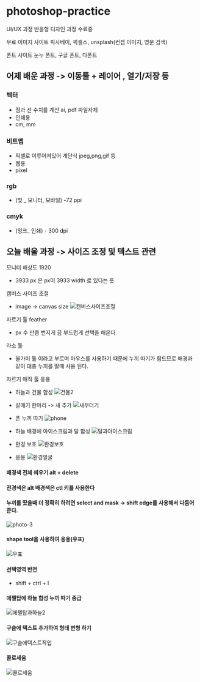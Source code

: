 # photoshop-practice
UI/UX 과정 반응형 디자인 과정 수료중

무료 이미지 사이트
픽사베이, 픽셀스, unsplash(컨셉 이미지, 영문 검색)

폰트 사이트
눈누 폰트, 구글 폰트, 다폰트

## 어제 배운 과정 -> 이동툴 + 레이어 , 열기/저장 등

### 벡터 

 - 점과 선 수치를 계산 ai, pdf 파일자체
 - 인쇄용
 - cm, mm

### 비트맵

 - 픽셀로 이루어져있어 계단식 jpeg,png,gif 등
 - 웹용
 - pixel

### rgb 
  - (빛 _ 모니터, 모바일) -72 ppi

### cmyk

  - (잉크_ 인쇄) - 300 dpi

## 오늘 배울 과정 -> 사이즈 조정 및 텍스트 관련

모니터 해상도 1920 

  - 3933 px 은 px이 3933 width 로 있다는 뜻 
  
캠버스 사이즈 조절

  - image -> canvas size
  ![캔버스사이즈조절](https://user-images.githubusercontent.com/88579497/143964008-8b2ff7a6-ffec-47be-88ed-966190d986c4.png)

자르기 툴 feather 

  - px 수 만큼 번지게 끔 부드럽게 선택을 해온다.

라소 툴 

  - 올가미 툴 이라고 부르며 마우스를 사용하기 때문에 누끼 따기가 힘드므로 배경과 같이 대충 누끼를 딸때 사용 된다.
 
자르기 매직 툴 응용   
  
  - 하늘과 건물 합성
  ![건물2](https://user-images.githubusercontent.com/88579497/143969367-fa4992fe-5541-4928-b131-1e4ef8b97992.jpg)
  
  - 갈매기 한마리  -> 새 추가
  ![새무더기](https://user-images.githubusercontent.com/88579497/143972370-ef0286eb-a748-460c-99dd-242845358f0a.jpg)
  
  - 폰 누끼 따기
  ![phone](https://user-images.githubusercontent.com/88579497/143972394-40339394-365c-45a6-b814-c449bd7bdd01.png)
  
  - 하늘 배경에 아이스크림과 달 합성
  ![달과아이스크림](https://user-images.githubusercontent.com/88579497/143972429-94b24e1c-6cf7-458a-9622-75a00488a9eb.jpg)
  
  - 환경 보호 
  ![환경보호](https://user-images.githubusercontent.com/88579497/143978141-5d5882e3-8292-465a-9842-35c6064ca84e.png)
 
  - 응용
  ![환경얼굴](https://user-images.githubusercontent.com/88579497/143978173-b2535792-e515-4279-9bcc-e9fce45e6f67.png)

#### 배경색 전체 씌우기 alt + delete
#### 전경색은 alt 배경색은 ctl 키를 사용한다 

#### 누끼를 땄을때 더 정확히 하려면 select and mask -> shift edge를 사용해서 다듬어 준다.

![photo-3](https://user-images.githubusercontent.com/88579497/143980638-2e8a00b9-1783-49ac-9edc-ae3a6181c1d4.jpg)

#### shape tool을 사용하여 응용(우표)
![우표](https://user-images.githubusercontent.com/88579497/143998961-39b32cb7-6040-4a96-ba7d-581089b2af42.jpg)

#### 선택영역 반전 
  - shift + ctrl + I

#### 에펠탑에 하늘 합성 누끼 따기 중급
![에펠탑과하늘2](https://user-images.githubusercontent.com/88579497/144001631-a124a288-7693-48ba-85fe-2172e7e6bd0d.jpg)

#### 구슬에 택스트 추가하여 형태 변형 하기 
![구슬에텍스트작업](https://user-images.githubusercontent.com/88579497/144003141-7daa293e-7b6d-45ca-9e89-8ec8a956bb29.png)

#### 콜로세움

![콜로세움](https://user-images.githubusercontent.com/88579497/144004663-9f5e39cb-dc50-49a7-a0f3-62290933ea3f.jpg)


